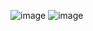 ![image](https://github.com/R-SNGH/microservices-circuitbreaker-demo/assets/117880135/d93ed22d-29ab-4b0d-89f0-5942e3bb7b54)
![image](https://github.com/R-SNGH/microservices-circuitbreaker-demo/assets/117880135/054c9df3-e4a1-4024-8746-6497453d8837)

